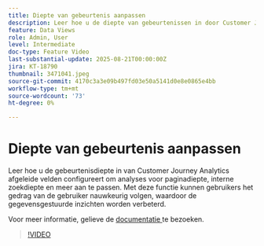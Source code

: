 ```yaml
---
title: Diepte van gebeurtenis aanpassen
description: Leer hoe u de diepte van gebeurtenissen in door Customer Journey Analytics afgeleide velden configureert om analyses voor paginadiepte, interne zoekdiepte en meer aan te passen.
feature: Data Views
role: Admin, User
level: Intermediate
doc-type: Feature Video
last-substantial-update: 2025-08-21T00:00:00Z
jira: KT-18790
thumbnail: 3471041.jpeg
source-git-commit: 4170c3a3e09b497fd03e50a5141d0e8e0865e4bb
workflow-type: tm+mt
source-wordcount: '73'
ht-degree: 0%

---
```


# Diepte van gebeurtenis aanpassen

Leer hoe u de gebeurtenisdiepte in van Customer Journey Analytics afgeleide velden configureert om analyses voor paginadiepte, interne zoekdiepte en meer aan te passen. Met deze functie kunnen gebruikers het gedrag van de gebruiker nauwkeurig volgen, waardoor de gegevensgestuurde inzichten worden verbeterd.

Voor meer informatie, gelieve de [ documentatie ](https://experienceleague.adobe.com/nl/docs/analytics-platform/using/cja-dataviews/derived-fields) te bezoeken.

>[!VIDEO](https://video.tv.adobe.com/v/3471041/?learn=on)
